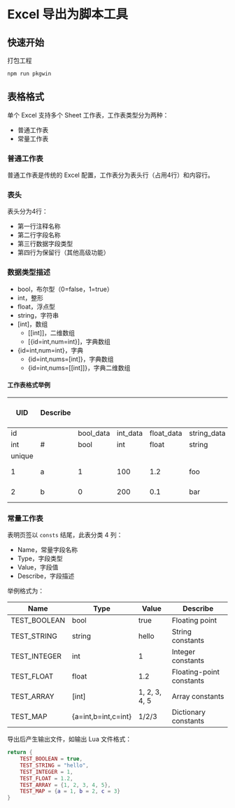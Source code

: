 # Excel 导出为脚本工具

## 快速开始

打包工程

```
npm run pkgwin
```



## 表格格式

单个 Excel 支持多个 Sheet 工作表，工作表类型分为两种：

- 普通工作表
- 常量工作表

### 普通工作表

普通工作表是传统的 Excel 配置，工作表分为表头行（占用4行）和内容行。

### 表头

表头分为4行：

- 第一行注释名称
- 第二行字段名称
- 第三行数据字段类型
- 第四行为保留行（其他高级功能）

### 数据类型描述

- bool，布尔型（0=false，1=true）
- int，整形
- float，浮点型
- string，字符串
- [int]，数组
  - [[int]]，二维数组
  - [{id=int,num=int}]，字典数组
- {id=int,num=int}，字典
  - {id=int,nums=[int]}，字典数组
  - {id=int,nums=[[int]]}，字典二维数组

#### 工作表格式举例

|UID|Describe||||||Two-dimensional arrays|Array Dictionary|
|---|---|---|---|---|---|---|---|---|
|id||bool_data|int_data|float_data|string_data|arr_data|arr2_data|arr3_data|dic_data|
|int|#|bool|int|float|string|[int]|[[int]]|[{id=int,num=int}]|{id=int,num=int}|
|unique||||||||||
|1|a|1|100|1.2|foo|1001, 1002|1,2|3,4|5,6|1/2|3/4|1001/1002|
|2|b|0|200|0.1|bar|200, 300|2,4|7|5/6|7/8|1001/1002|




### 常量工作表

表明页签以 `consts` 结尾，此表分类 4 列：

- Name，常量字段名称
- Type，字段类型
- Value，字段值
- Describe，字段描述

举例格式为：

|  Name | Type | Value | Describe |
|---|---|---|---|
|TEST_BOOLEAN|bool|true|Floating point|
|TEST_STRING|string|hello|String constants|
|TEST_INTEGER|int|1|Integer constants|
|TEST_FLOAT|float|1.2|Floating-point constants|
|TEST_ARRAY|[int]|1, 2, 3, 4, 5|Array constants|
|TEST_MAP|{a=int,b=int,c=int}|1/2/3|Dictionary constants|

导出后产生输出文件，如输出 Lua 文件格式：

``` lua
return {
	TEST_BOOLEAN = true,
	TEST_STRING = "hello",
	TEST_INTEGER = 1,
	TEST_FLOAT = 1.2,
	TEST_ARRAY = {1, 2, 3, 4, 5},
	TEST_MAP = {a = 1, b = 2, c = 3}
}
```